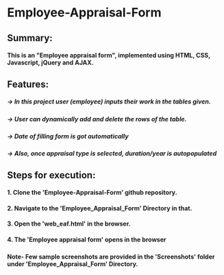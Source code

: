 # Employee-Appraisal-Form
###
###
###

## Summary:
#### This is an "Employee appraisal form", implemented using HTML, CSS, Javascript, jQuery and AJAX.
###
###

## Features:

  ##### -> In this project user (employee) inputs their work in the tables given.
  ##### -> User can dynamically add and delete the rows of the table. 

  ##### -> Date of filling form is got automatically
  ##### -> Also, once appraisal type is selected, duration/year is autopopulated 
 ###
 ###
 
## Steps for execution:

  #### 1. Clone the 'Employee-Appraisal-Form' github repository.
  #### 2. Navigate to the 'Employee_Appraisal_Form' Directory in that.
  #### 3. Open the 'web_eaf.html' in the browser.
  #### 4. The 'Employee appraisal form' opens in the browser
  ###
  #### Note- Few sample screenshots are provided in the 'Screenshots' folder under 'Employee_Appraisal_Form' Directory.
  ###
  ###
  
  #
